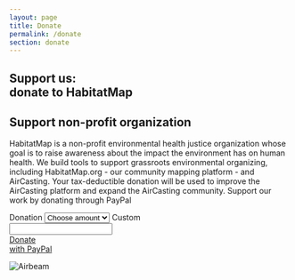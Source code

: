 ```yaml
---
layout: page
title: Donate
permalink: /donate
section: donate
---
```


<section class="shop-airbeam">
  <div class="panel panel--leading-text">
    <h1 class="heading heading--large u--gray-text">
      Support us:
      <br />
      donate to HabitatMap
    </h1>
  </div>
  <div class="panel arc-background arc-background--right-teal-light arc-background--right-bottom">
    <div class="split--50 split--padding-right split--order-secondary">
      <h2 class="heading heading--medium u--gray-text">
        Support non-profit organization
      </h2>
      <p class="p--body">
        HabitatMap is a non-profit environmental health justice organization whose goal is to raise awareness about the impact the environment has on human health. We build tools to support grassroots environmental organizing, including HabitatMap.org - our community mapping platform - and AirCasting. Your tax-deductible donation will be used to improve the AirCasting platform and expand the AirCasting community. Support our work by donating through PayPal
      </p>
      <form>
        <label class="label" for="predefined-amount">Donation</label>
        <select class="input input--quantity" name="predefined-amount">
          <option value="0">Choose amount</option>
          <option value="5$">5$</option>
          <option value="5$">10$</option>
          <option value="5$">25$</option>
        </select>
        <label class="label" for="custom-amount">Custom</label>
        <div class="currency-wrapper">
          <input class="input input--full-width input--currency" type="number" name="custom-amount" />
        </div>
        <a href="/airbeam/buy-it-now" class="badge-link badge-link--hm input--submit">
          <span class="u--vertically-centered">Donate <br /> with PayPal</span>
        </a>
      </form>
    </div>
    <div class="split--50 u--align-right">
      <img
        class="img img--alternate-small img--fade-in"
        src="{{ site.produrl | append: '/assets/img/about-habitatmap-02.jpg' }}"
        alt="Airbeam"
      />
    </div>
  </div>
</section>
